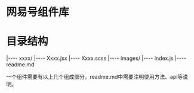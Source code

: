 网易号组件库
====================

# 目录结构

|---- xxxx/
  |---- Xxxx.jsx
  |---- Xxxx.scss
  |---- images/
  |---- index.js
  |---- readme.md
  
一个组件需要有以上几个组成部分，readme.md中需要注明使用方法、api等说明。
